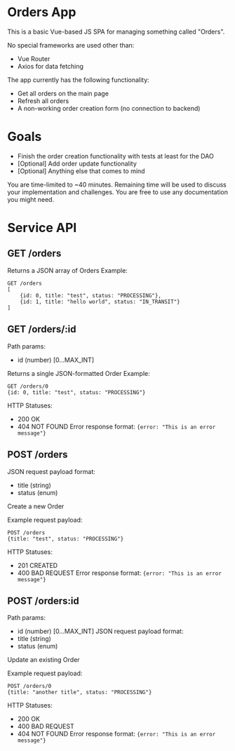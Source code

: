 # Orders App

This is a basic Vue-based JS SPA for managing something called "Orders".

No special frameworks are used other than:

- Vue Router
- Axios for data fetching

The app currently has the following functionality:

- Get all orders on the main page
- Refresh all orders
- A non-working order creation form (no connection to backend)

# Goals

- Finish the order creation functionality with tests at least for the DAO
- [Optional] Add order update functionality
- [Optional] Anything else that comes to mind

You are time-limited to ~40 minutes. Remaining time will be used to discuss your implementation and challenges.
You are free to use any documentation you might need.

# Service API

## GET /orders

Returns a JSON array of Orders
Example:

```
GET /orders
[
    {id: 0, title: "test", status: "PROCESSING"},
    {id: 1, title: "hello world", status: "IN_TRANSIT"}
]
```

## GET /orders/:id

Path params:

- id (number) [0...MAX_INT]

Returns a single JSON-formatted Order
Example:

```
GET /orders/0
{id: 0, title: "test", status: "PROCESSING"}
```

HTTP Statuses:

- 200 OK
- 404 NOT FOUND
  Error response format: `{error: "This is an error message"}`

## POST /orders

JSON request payload format:

- title (string)
- status (enum)

Create a new Order

Example request payload:

```
POST /orders
{title: "test", status: "PROCESSING"}
```

HTTP Statuses:

- 201 CREATED
- 400 BAD REQUEST
  Error response format: `{error: "This is an error message"}`

## POST /orders:id

Path params:

- id (number) [0...MAX_INT]
  JSON request payload format:
- title (string)
- status (enum)

Update an existing Order

Example request payload:

```
POST /orders/0
{title: "another title", status: "PROCESSING"}
```

HTTP Statuses:

- 200 OK
- 400 BAD REQUEST
- 404 NOT FOUND
  Error response format: `{error: "This is an error message"}`
